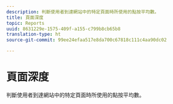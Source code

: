 ```yaml
---
description: 判斷使用者到達網站中的特定頁面時所使用的點按平均數。
title: 頁面深度
topic: Reports
uuid: 8631229e-1575-409f-a155-c799b8cb65b8
translation-type: ht
source-git-commit: 99ee24efaa517e8da700c67818c111c4aa90dc02

---
```



# 頁面深度

判斷使用者到達網站中的特定頁面時所使用的點按平均數。


